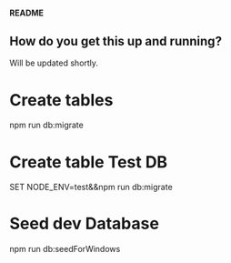 #### README

## How do you get this up and running?
Will be updated shortly.

# Create tables
npm run db:migrate

# Create table Test DB 
SET NODE_ENV=test&&npm run db:migrate

# Seed dev Database
npm run db:seedForWindows
